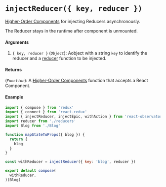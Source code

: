 # `injectReducer({ key, reducer })`

[Higher-Order Components](https://reactjs.org/docs/higher-order-components.html) for injecting Reducers asynchronously.

The Reducer stays in the runtime after component is unmounted.

#### Arguments

1. `{ key, reducer }` (*`Object`*): Aobject with a string `key` to identify the reducer and a [reducer](https://redux.js.org/basics/reducers) function to be injected.

#### Returns

(*`Function`*): A [Higher-Order Components](https://reactjs.org/docs/higher-order-components.html) function that accepts a React Component.

#### Example

```js
import { compose } from 'redux'
import { connect } from 'react-redux'
import { injectReducer, injectEpic, withAction } from 'react-observatory'
import reducer from './reducers'
import Blog from './Blog'

function mapStateToProps({ blog }) {
  return {
    blog
  }
}

const withReducer = injectReducer({ key: 'blog', reducer })

export default compose(
  withReducer,
)(Blog)
```
